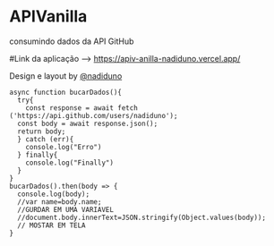 # APIVanilla
consumindo dados da API GitHub 


#Link da aplicação --> https://apiv-anilla-nadiduno.vercel.app/


Design e layout by 
[@nadiduno](https://www.instagram.com/nadiduno.csv/)

```
async function bucarDados(){
  try{
    const response = await fetch ('https://api.github.com/users/nadiduno');
  const body = await response.json();
  return body;
  } catch (err){
    console.log("Erro")
  } finally{
    console.log("Finally")
  }
}
bucarDados().then(body => {
  console.log(body); 
  //var name=body.name;
  //GURDAR EM UMA VARIAVEL
  //document.body.innerText=JSON.stringify(Object.values(body));
  // MOSTAR EM TELA
}
```
